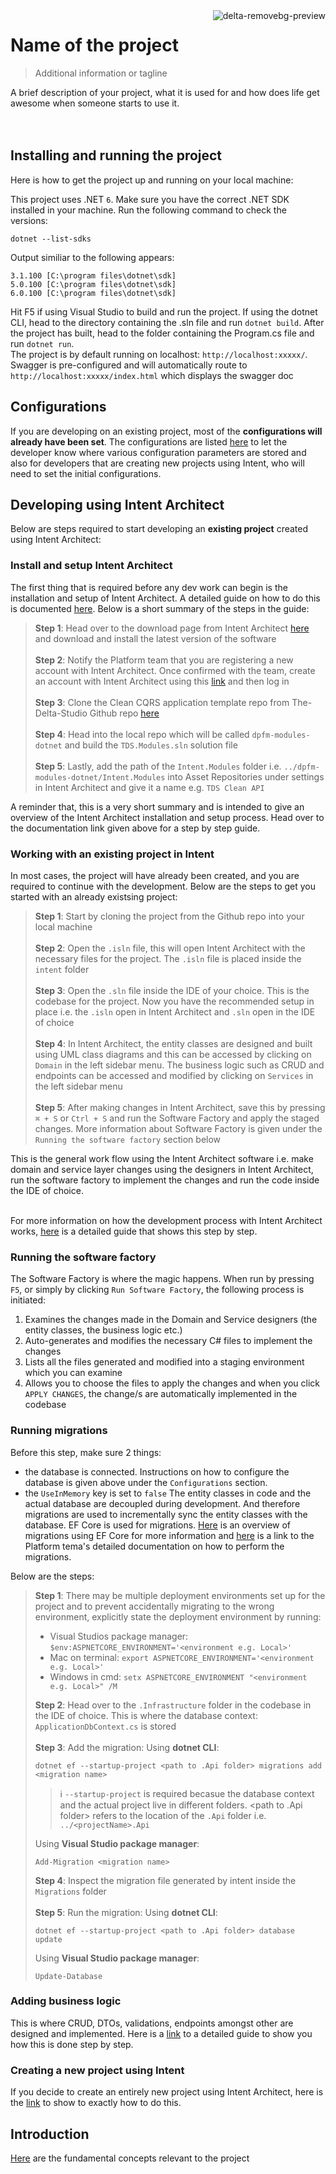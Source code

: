 
<img position="right" align="right" alt="delta-removebg-preview" src="https://user-images.githubusercontent.com/103587065/168614183-fc608d00-4186-4deb-9551-b03693a2f16c.png">

# Name of the project
> Additional information or tagline

A brief description of your project, what it is used for and how does life get
awesome when someone starts to use it.
</br></br></br>

## Installing and running the project 

Here is how to get the project up and running on your local machine:

This project uses .NET ```6```. Make sure you have the correct .NET SDK installed in your machine. Run the following command to check the versions:

```shell
dotnet --list-sdks
```
Output similiar to the following appears:
```shell
3.1.100 [C:\program files\dotnet\sdk]
5.0.100 [C:\program files\dotnet\sdk]
6.0.100 [C:\program files\dotnet\sdk]
```

Hit F5 if using Visual Studio to build and run the project. If using the dotnet CLI, head to the directory containing the .sln file and run ```dotnet build```. After the project has built, head to the folder containing the Program.cs file and run ```dotnet run```.</br>
The project is by default running on localhost: ```http://localhost:xxxxx/```.
Swagger is pre-configured and will automatically route to ```http://localhost:xxxxx/index.html``` which displays the swagger doc


## Configurations

If you are developing on an existing project, most of the **configurations will already have been set**. The configurations are listed [here](docs/configuration.md) to let the developer know where various configuration parameters are stored and also for developers that are creating new projects using Intent, who will need to set the initial configurations.


## Developing using Intent Architect
Below are steps required to start developing an **existing project** created using Intent Architect:

### Install and setup Intent Architect
The first thing that is required before any dev work can begin is the installation and setup of Intent Architect. A detailed guide on how to do this is documented [here](https://app.gitbook.com/o/-MhAHQRNbXRJJAmyAX--/s/wlBDkDmB9NnayT8MEoDa/platform-application-templates/setup). Below is a short summary of the steps in the guide:</br>
>**Step 1**: Head over to the download page from Intent Architect [here](https://intentarchitect.com/#/downloads) and download and install the latest version of the software</br></br>
**Step 2**: Notify the Platform team that you are registering a new account with Intent Architect. Once confirmed with the team, create an account with Intent Architect using this [link](https://intentarchitect.com/#/user-access/register) and then log in</br></br>
**Step 3**: Clone the Clean CQRS application template repo from The-Delta-Studio Github repo [here](https://github.com/The-Delta-Studio/dpfm-modules-dotnet)</br></br>
**Step 4**: Head into the local repo which will be called ```dpfm-modules-dotnet``` and build the ```TDS.Modules.sln``` solution file</br></br>
**Step 5**: Lastly, add the path of the ```Intent.Modules``` folder i.e. ```../dpfm-modules-dotnet/Intent.Modules``` into Asset Repositories under settings in Intent Architect and give it a name e.g. ```TDS Clean API```

A reminder that, this is a very short summary and is intended to give an overview of the Intent Architect installation and setup process. Head over to the documentation link given above for a step by step guide.

### Working with an existing project in Intent
In most cases, the project will have already been created, and you are required to continue with the development. Below are the steps to get you started with an already existsing project:</br>
>**Step 1**: Start by cloning the project from the Github repo into your local machine </br></br>
**Step 2**: Open the ```.isln``` file, this will open Intent Architect with the necessary files for the project. The ```.isln``` file is placed inside the ```intent``` folder</br></br>
**Step 3**: Open the ```.sln``` file inside the IDE of your choice.  This is the codebase for the project. Now you have the recommended setup in place i.e. the ```.isln``` open in Intent Architect and ```.sln``` open in the IDE of choice</br></br>
**Step 4**: In Intent Architect, the entity classes are designed and built using UML class diagrams and this can be accessed by clicking on ```Domain``` in the left sidebar menu. The business logic such as CRUD and endpoints can be accessed and modified by clicking on ```Services``` in the left sidebar menu</br></br>
**Step 5**: After making changes in Intent Architect, save this by pressing ```⌘ + S``` or ```Ctrl + S``` and run the Software Factory and apply the staged changes. More information about Software Factory is given under the ```Running the software factory``` section below

This is the general work flow using the Intent Architect software i.e. make domain and service layer changes using the designers in Intent Architect, run the software factory to implement the changes and run the code inside the IDE of choice.</br></br>

For more information on how the development process with Intent Architect works, [here](https://app.gitbook.com/o/-MhAHQRNbXRJJAmyAX--/s/wlBDkDmB9NnayT8MEoDa/platform-application-templates/the-template-runbooks/custom-logic-apis/clean-architecture-cqrs-api/open-a-pre-existing-project) is a detailed guide that shows this step by step.


### Running the software factory
The Software Factory is where the magic happens. When run by pressing ```F5```, or simply by clicking ```Run Software Factory```, the following process is initiated:
1. Examines the changes made in the Domain and Service designers (the entity classes, the business logic etc.)
2. Auto-generates and modifies the necessary C# files to implement the changes
3. Lists all the files generated and modified into a staging environment which you can examine
4. Allows you to choose the files to apply the changes and when you click ```APPLY CHANGES```, the change/s are automatically implemented in the codebase

 
### Running migrations

Before this step, make sure 2 things: 
- the database is connected. Instructions on how to configure the database is given above under the ```Configurations``` section.</br>
- the ```UseInMemory``` key is set to ```false```
The entity classes in code and the actual database are decoupled during development. And therefore migrations are used to incrementally sync the entity classes with the database. EF Core is used for migrations. [Here](https://docs.microsoft.com/en-us/ef/core/managing-schemas/migrations/?tabs=vs) is an overview of migrations using EF Core for more information and [here](https://app.gitbook.com/o/-MhAHQRNbXRJJAmyAX--/s/wlBDkDmB9NnayT8MEoDa/platform-application-templates/the-template-runbooks/custom-logic-apis/clean-architecture-cqrs-api/build-your-domain-layer/add-and-run-migrations) is a link to the Platform tema's detailed documentation on how to perform the migrations.</br>

Below are the steps:
>**Step 1**: There may be multiple deployment environments set up for the project and to prevent accidentally migrating to the wrong environment, explicitly state the deployment environment by running:
>- Visual Studios package manager: ```$env:ASPNETCORE_ENVIRONMENT='<environment e.g. Local>'```</br>
>- Mac on terminal: ```export ASPNETCORE_ENVIRONMENT='<environment e.g. Local>'```</br>
>- Windows in cmd: ```setx ASPNETCORE_ENVIRONMENT "<environment e.g. Local>" /M```</br>
>
>**Step 2**: Head over to the ```.Infrastructure``` folder in the codebase in the IDE of choice. This is where the database context: ```ApplicationDbContext.cs``` is stored</br></br>
>**Step 3**: Add the migration:
>Using **dotnet CLI**:
>```shell
>dotnet ef --startup-project <path to .Api folder> migrations add <migration name>
>```
>>:information_source: ```--startup-project``` is required becasue the database context and the actual project live in different folders. <path to .Api folder> refers to the location of the ```.Api``` folder i.e. ```../<projectName>.Api```
>
>Using **Visual Studio package manager**:
>```shell
>Add-Migration <migration name>
>```
>**Step 4**: Inspect the migration file  generated by intent inside the ```Migrations``` folder</br></br>
>**Step 5**: Run the migration:
>Using **dotnet CLI**:
>```shell
>dotnet ef --startup-project <path to .Api folder> database update
>```
>Using **Visual Studio package manager**:
>```shell
>Update-Database
>```

### Adding business logic
This is where CRUD, DTOs, validations, endpoints amongst other are designed and implemented. Here is a [link](https://app.gitbook.com/o/-MhAHQRNbXRJJAmyAX--/s/wlBDkDmB9NnayT8MEoDa/platform-application-templates/the-template-runbooks/custom-logic-apis/clean-architecture-cqrs-api/add-your-business-logic) to a detailed guide to show you how this is done step by step.

### Creating a new project using Intent
If you decide to create an entirely new project using Intent Architect, here is the [link](https://app.gitbook.com/o/-MhAHQRNbXRJJAmyAX--/s/wlBDkDmB9NnayT8MEoDa/platform-application-templates/the-template-runbooks/custom-logic-apis/clean-architecture-cqrs-api/create-and-configure-the-project) to show to exactly how to do this.


## Introduction
[Here](docs/introduction.md) are the fundamental concepts relevant to the project

